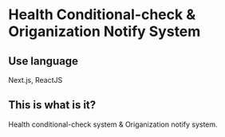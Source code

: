 # Health Conditional-check & Origanization Notify System
## Use language
Next.js, ReactJS

## This is what is it?
Health conditional-check system & Origanization notify system.